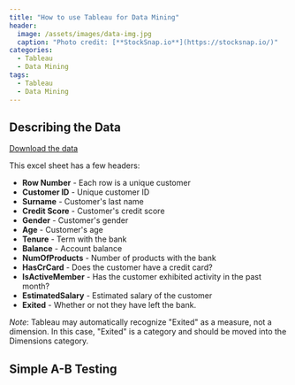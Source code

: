 ```yaml
---
title: "How to use Tableau for Data Mining"
header:
  image: /assets/images/data-img.jpg
  caption: "Photo credit: [**StockSnap.io**](https://stocksnap.io/)"
categories:
  - Tableau
  - Data Mining
tags:
  - Tableau
  - Data Mining
---
```


## Describing the Data

[Download the data](http://www.superdatascience.com/wp-content/uploads/2015/08/Churn-Modelling.xlsx)

This excel sheet has a few headers:
- **Row Number** - Each row is a unique customer
- **Customer ID** - Unique customer ID
- **Surname** - Customer's last name
- **Credit Score** - Customer's credit score
- **Gender** - Customer's gender
- **Age** - Customer's  age
- **Tenure** - Term with the bank
- **Balance** - Account balance
- **NumOfProducts** - Number of products with the bank
- **HasCrCard** - Does the customer have a credit card?
- **IsActiveMember** - Has the customer exhibited activity in the past month?
- **EstimatedSalary** - Estimated salary of the customer
- **Exited** - Whether or not they have left the bank.

*Note*: Tableau may automatically recognize "Exited" as a measure, not a dimension. In this case, "Exited" is a category and should be moved into the Dimensions category.

## Simple A-B Testing
